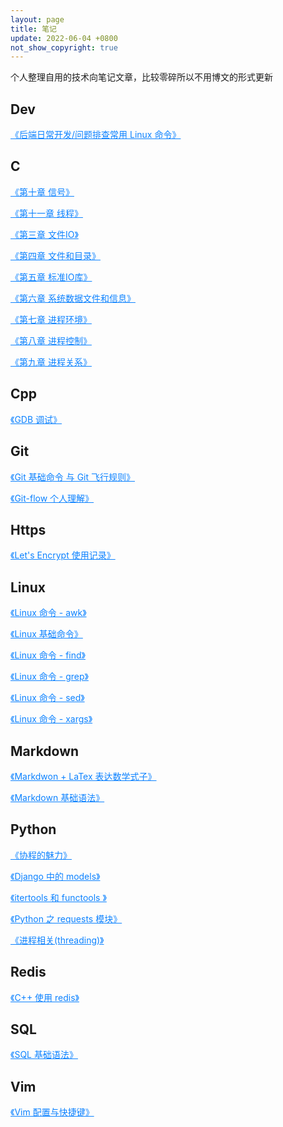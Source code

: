 ```yaml
---
layout: page
title: 笔记
update: 2022-06-04 +0800
not_show_copyright: true
---
```


个人整理自用的技术向笔记文章，比较零碎所以不用博文的形式更新

## Dev

<a href="./Dev/commands/" style="color:#0c82ff;">《后端日常开发/问题排查常用 Linux 命令》</a>

## C

<a href="./C/apue10-signal/" style="color:#0c82ff;">《第十章 信号》</a>

<a href="./C/apue11-thread/" style="color:#0c82ff;">《第十一章 线程》</a>

<a href="./C/apue3-file-IO/" style="color:#0c82ff;">《第三章 文件IO》</a>

<a href="./C/apue4-file-and-directory/" style="color:#0c82ff;">《第四章 文件和目录》</a>

<a href="./C/apue5-standard-IO-library/" style="color:#0c82ff;">《第五章 标准IO库》</a>

<a href="./C/apue6-system-data-and-information/" style="color:#0c82ff;">《第六章 系统数据文件和信息》</a>

<a href="./C/apue7-process-environment/" style="color:#0c82ff;">《第七章 进程环境》</a>

<a href="./C/apue8-process-control/" style="color:#0c82ff;">《第八章 进程控制》</a>

<a href="./C/apue9-process-relationship/" style="color:#0c82ff;">《第九章 进程关系》</a>

## Cpp

<a href="./Cpp/gdb/" style="color:#0c82ff;">《GDB 调试》</a>




## Git

<a href="./Git/basic/" style="color:#0c82ff;">《Git 基础命令 与 Git 飞行规则》</a>

<a href="./Git/git-flow/" style="color:#0c82ff;">《Git-flow 个人理解》</a>


## Https

<a href="./Https/LetsEncrypt/" style="color:#0c82ff;">《Let's Encrypt 使用记录》</a>


## Linux

<a href="./Linux/awk/" style="color:#0c82ff;">《Linux 命令 - awk》</a>

<a href="./Linux/basic/" style="color:#0c82ff;">《Linux 基础命令》</a>

<a href="./Linux/find/" style="color:#0c82ff;">《Linux 命令 - find》</a>

<a href="./Linux/grep/" style="color:#0c82ff;">《Linux 命令 - grep》</a>

<a href="./Linux/sed/" style="color:#0c82ff;">《Linux 命令 - sed》</a>

<a href="./Linux/xargs/" style="color:#0c82ff;">《Linux 命令 - xargs》</a>


## Markdown

<a href="./Markdown/LaTex-math/" style="color:#0c82ff;">《Markdwon + LaTex 表达数学式子》</a>

<a href="./Markdown/basic/" style="color:#0c82ff;">《Markdown 基础语法》</a>


## Python

<a href="./Python/coroutine/" style="color:#0c82ff;">《协程的魅力》</a>

<a href="./Python/django-models/" style="color:#0c82ff;">《Django 中的 models》</a>

<a href="./Python/itertools-functools/" style="color:#0c82ff;">《itertools 和 functools 》</a>

<a href="./Python/requests/" style="color:#0c82ff;">《Python 之 requests 模块》</a>

<a href="./Python/threading/" style="color:#0c82ff;">《进程相关(threading)》</a>


## Redis

<a href="./Redis/redis-in-cpp/" style="color:#0c82ff;">《C++ 使用 redis》</a>


## SQL

<a href="./SQL/syntax/" style="color:#0c82ff;">《SQL 基础语法》</a>


## Vim

<a href="./Vim/config/" style="color:#0c82ff;">《Vim 配置与快捷键》</a>


